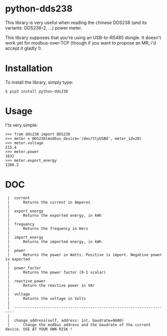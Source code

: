 # python-dds238
This library is very useful when reading the chinese DDS238 (and its variants: DDS238-2, ...)  power meter.

This library supposes that you're using an USB-to-RS485 dongle. It doesn't work yet for modbus-over-TCP
(though if you want to propose an MR, i'd accept it gladly !).

# Installation
To install the library, simply type:
```
$ pip3 install python-dds238
```


# Usage
I'ts very simple:
```python3
>>> from dds238 import DDS238
>>> meter = DDS238(modbus_device='/dev/ttyUSB0', meter_id=20)
>>> meter.voltage
215.4
>>> meter.power
1632
>>> meter.export_energy
1288.2
```

# DOC
```
 |  current
 |      Returns the current in Amperes
 |
 |  export_energy
 |      Returns the exported energy, in kWh
 |
 |  frequency
 |      Returns the frequency in Herz
 |
 |  import_energy
 |      Returns the imported energy, in kWh
 |
 |  power
 |      Returns the power in Watts. Positive is import. Negative power is exported
 |
 |  power_factor
 |      Returns the power factor (0-1 scalar)
 |
 |  reactive_power
 |      Return the reactive power in VAr
 |
 |  voltage
 |      Returns the voltage in Volts
 |
 |  ----------------------------------------------------------------------
 |
 |  change_address(self, address: int, baudrate=9600)
 |      Change the modbus address and the baudrate of the current device. USE AT YOUR OWN RISK !
```
